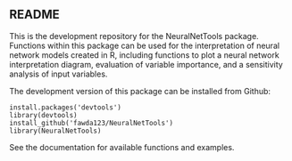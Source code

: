 ## README

This is the development repository for the NeuralNetTools package.  Functions within this package can be used for the interpretation of neural network models created in R, including functions to plot a neural network interpretation diagram, evaluation of variable importance, and a sensitivity analysis of input variables. 

The development version of this package can be installed from Github:

```
install.packages('devtools')
library(devtools)
install_github('fawda123/NeuralNetTools')
library(NeuralNetTools)
```

See the documentation for available functions and examples.
